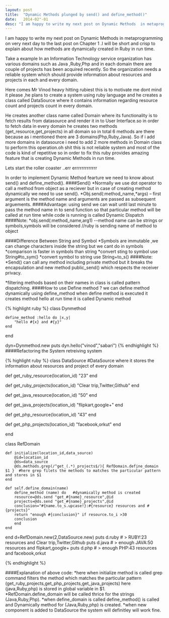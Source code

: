 ```yaml
---
layout: post
title:  "Dynamic Methods plunged by send() and define_method()"
date:   2014-02"-01
desc: "I am happy to write my next post on Dynamic Methods  in metaprogramming on very next day to the last post on Chapter 1 .I will be short and crisp to explain about how methods are dynamically created in Ruby in run time."
---
```


I am happy to write my next post on Dynamic Methods  in metaprogramming on very next day to the last post on Chapter 1 .I will be short and crisp to explain about how methods are dynamically created in Ruby in run time.

Take a example In an Information Technology service organization has various domains such as Java ,Ruby,Php and in each domain there are couple of projects has been acquired recently. So the organization needs a reliable system  which should provide information about resources and projects in each and every domain.

Here comes Mr Vinod heavy hitting rubiest this is to motivate me dont mind it please ,he plans to create a system using ruby language and he creates  a class called DataSource where it contains information regarding resource count and projects count in every domain.

He creates another class name called Domain where its functionality is to fetch results from datasource and render it in to User Interface.so in order to fetch data in every domain he creates two methods (get_resource,get_projects) in all domain so in total 6 methods are there because as i mentioned there are 3 domains(Php,Ruby,Java). So if i add more domains in datasource i need to add 2 more methods in Domain class to perform this operation.oh shit this is not reliable system and most of the code is kind of repetitive so in order to fix this ruby provides amazing feature that is creating Dynamic Methods in run time.

Lets start the roller coaster ..err errrrrrrrrrrrr  

In order to implement Dynamic Method fearture we need to know about send() and define_method().
####Send()</strong>
*Normally we use dot operator to call a method from object as a reciever but in case of creating method dynamically we need to use send().
*Obj.send(:method_name,*args) – first argument is the method name and arguments are passed as subsequent arguements.
####Advantage:
using send we can wait until last minute to pass the method name in to send function so that particular method will be called at run time while
 code is running is called Dynamic Dispatch
####Note:
*obj.send(:method_name,arg1) --method name can be strings or symbols,symbols will be considered //ruby is sending name of method to object

####Difference Between String and Symbol
*Symbols are immutable ,we can change characters inside the string but we cant do in symbols	
*comparison is faster in symbols than string
*convert sting to symbol use String#to_sym()
*convert symbol to string use String+to_s()
####Note:
*Send() can call any method including private method but it breaks the encapsulation and new method public_send() which respects the receiver privacy.

*filtering methods based on their names in class is called pattern dispatching.
####How to use Define method ?
we can define method dynamically using define_method
when define method is executed it creates method hello at run time it is called Dynamic method

{% highlight ruby %}
class Dynmethod

	define_method :hello do |x,y|
		"hello #{x} and #{y}"
	end
end

dyn=Dynmethod.new
puts dyn.hello("vinod","sabari")
{% endhighlight %}
####Refactoring the System retreiving system</strong>

{% highlight ruby %}
class DataSource  #DataSource where it stores the information about resources and project of every domain

 def get_ruby_resource(location_id)
 	"23"
 end

 def get_ruby_projects(location_id)
 	"Clear trip,Twitter,Github"
 end

 def get_java_resource(location_id)
 	"50"
 end

 def get_java_projects(location_id)
 	"flipkart,google+"
 end

 def get_php_resource(location_id)
 	"43"
 end

 def get_php_projects(location_id)
 	"facebook,orkut"
 end

end

class RefDomain

	def initialize(location_id,data_source)
		@id=location_id
		@ds=data_source
		@ds.methods.grep(/^get_(.*)_projects$/){ RefDomain.define_domain $1 }  #here grep filets the methods to matches the particular pattern and stores in $1
	end

	def self.define_domain(name)
		define_method (name) do   #dynamically method is created
		resource=@ds.send "get_#{name}_resource",@id  
		projects=@ds.send "get_#{name}_projects",@id
		conclusion="#{name.to_s.upcase!}:#{resource} resources and #{projects}"
		return "enough #{conclusion}" if resource.to_i >30
		conclusion
		end
	end

end
d=RefDomain.new(2,DataSource.new)
puts d.ruby # > RUBY:23 resources and Clear trip,Twitter,Github
puts d.java # > enough JAVA:50 resources and flipkart,google+
puts d.php # > enough PHP:43 resources and facebook,orkut

{% endhighlight %}

####Explanation of above code:
*here when initialize method is called grep command filters the method which matches the particular pattern (get_ruby_projects,get_php_projects,get_java_projects) here (java,Ruby,php) is stored in global variable in $1.
*RefDomain.define_domain will be called thrice for the strings (Java,Ruby,Php).
*when define_domain is called define_method() is called and Dynamically method for (Java,Ruby,php) is created.
*when new component is added to DataSource the system will definitley will work fine.